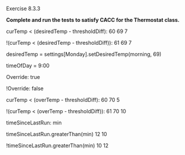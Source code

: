 Exercise 8.3.3

**Complete and run the tests to satisfy CACC for the Thermostat class.**

curTemp < (desiredTemp - thresholdDiff): 60 69 7

!(curTemp < (desiredTemp - thresholdDiff)): 61 69 7

desiredTemp = settings[Monday].setDesiredTemp(morning, 69)

timeOfDay = 9:00

Override: true

!Override: false

curTemp < (overTemp - thresholdDiff): 60 70 5

!(curTemp < (overTemp - thresholdDiff)): 61 70 10

timeSinceLastRun: min

timeSinceLastRun.greaterThan(min) 12 10

!timeSinceLastRun.greaterThan(min) 10 12
